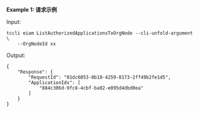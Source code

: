 **Example 1: 请求示例**



Input: 

```
tccli eiam ListAuthorizedApplicationsToOrgNode --cli-unfold-argument  \
    --OrgNodeId xx
```

Output: 
```
{
    "Response": {
        "RequestId": "01dc6053-0b10-4259-8173-2ff49b2fe1d5",
        "ApplicationIds": [
            "884c306d-9fc8-4cbf-ba02-e095d4dbd0ea"
        ]
    }
}
```

